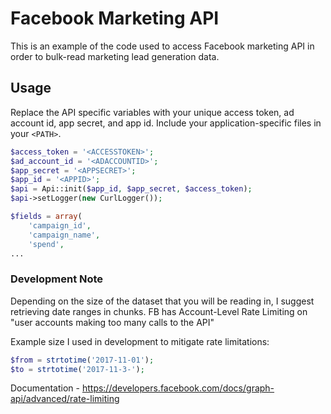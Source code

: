 # Facebook Marketing API
This is an example of the code used to access Facebook marketing API in order to bulk-read marketing lead generation data.

## Usage
Replace the API specific variables with your unique access token, ad account id, app secret, and app id. Include your application-specific files in your `<PATH>`.
```php
$access_token = '<ACCESSTOKEN>';
$ad_account_id = '<ADACCOUNTID>';
$app_secret = '<APPSECRET>';
$app_id = '<APPID>';
$api = Api::init($app_id, $app_secret, $access_token);
$api->setLogger(new CurlLogger());

$fields = array(
    'campaign_id',
    'campaign_name',
    'spend',
...
```

### Development Note 
Depending on the size of the dataset that you will be reading in,  I suggest retrieving date ranges in chunks. FB has Account-Level Rate Limiting on "user accounts making too many calls to the API"

Example size I used in development to mitigate rate limitations:
```php
$from = strtotime('2017-11-01');
$to = strtotime('2017-11-3-');
```
Documentation - https://developers.facebook.com/docs/graph-api/advanced/rate-limiting